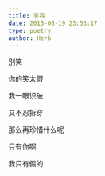```yaml
---
title: 笑容
date: 2015-08-19 23:53:17
type: poetry
author: Herb
---
```

别笑

你的笑太假

我一眼识破

又不忍拆穿

那么再珍惜什么呢

只有你啊

我只有假的